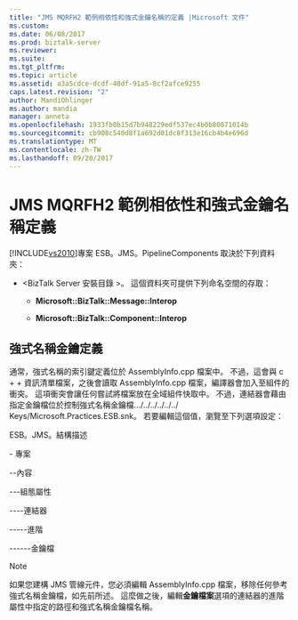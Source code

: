 ```yaml
---
title: "JMS MQRFH2 範例相依性和強式金鑰名稱的定義 |Microsoft 文件"
ms.custom: 
ms.date: 06/08/2017
ms.prod: biztalk-server
ms.reviewer: 
ms.suite: 
ms.tgt_pltfrm: 
ms.topic: article
ms.assetid: a3a5cdce-dcdf-48df-91a5-8cf2afce9255
caps.latest.revision: "2"
author: MandiOhlinger
ms.author: mandia
manager: anneta
ms.openlocfilehash: 1933fb0b15d7b948229edf537ec4b0b80071014b
ms.sourcegitcommit: cb908c540d8f1a692d01dc8f313e16cb4b4e696d
ms.translationtype: MT
ms.contentlocale: zh-TW
ms.lasthandoff: 09/20/2017
---
```

# <a name="jms-mqrfh2-sample-dependencies-and-strong-key-name-definition"></a>JMS MQRFH2 範例相依性和強式金鑰名稱定義
[!INCLUDE[vs2010](../includes/vs2010-md.md)]專案 ESB。JMS。PipelineComponents 取決於下列資料夾：  
  
-   \<BizTalk Server 安裝目錄 >。 這個資料夾可提供下列命名空間的存取：  
  
    -   **Microsoft::BizTalk::Message::Interop**  
  
    -   **Microsoft::BizTalk::Component::Interop**  
  
## <a name="the-strong-name-key-definition"></a>強式名稱金鑰定義  
 通常，強式名稱的索引鍵定義位於 AssemblyInfo.cpp 檔案中。 不過，這會與 c + + 資訊清單檔案，之後會讀取 AssemblyInfo.cpp 檔案，編譯器會加入至組件的衝突。 這項衝突會讓任何嘗試將檔案放在全域組件快取中。 不過，連結器會藉由指定金鑰檔位於控制強式名稱金鑰檔.../../../../../../ Keys/Microsoft.Practices.ESB.snk。 若要編輯這個值，瀏覽至下列選項設定：  
  
 ESB。JMS。結構描述  
  
 \- 專案  
  
 \--內容  
  
 \---組態屬性  
  
 \----連結器  
  
 \-----進階  
  
 \------金鑰檔  
  
> [!NOTE]
>  如果您建構 JMS 管線元件，您必須編輯 AssemblyInfo.cpp 檔案，移除任何參考強式名稱金鑰檔，如先前所述。 這麼做之後，編輯**金鑰檔案**選項的連結器的進階屬性中指定的路徑和強式名稱金鑰檔名稱。